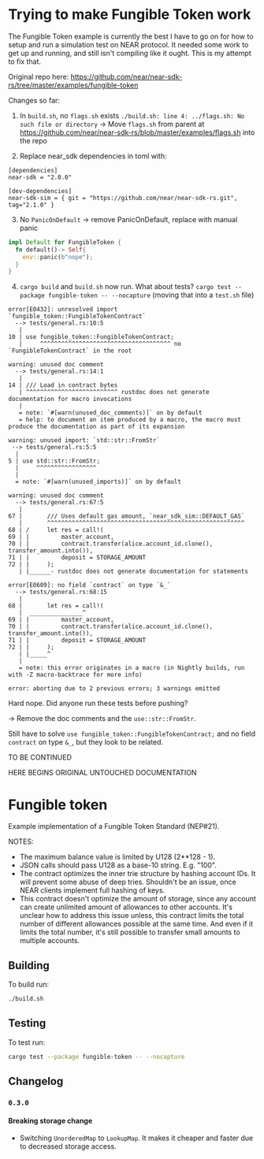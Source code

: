 # Trying to make Fungible Token work
The Fungible Token example is currently the best I have to go on for how to
setup and run a simulation test on NEAR protocol. It needed some work to get up
and running, and still isn't compiling like it ought. This is my attempt to fix
that.

Original repo here: https://github.com/near/near-sdk-rs/tree/master/examples/fungible-token

Changes so far:
 1. In `build.sh`, no `flags.sh` exists
`./build.sh: line 4: ../flags.sh: No such file or directory`
-> Move `flags.sh` from parent at
https://github.com/near/near-sdk-rs/blob/master/examples/flags.sh
into the repo

2. Replace near_sdk dependencies in toml with:
```
[dependencies]
near-sdk = "2.0.0"

[dev-dependencies]
near-sdk-sim = { git = "https://github.com/near/near-sdk-rs.git", tag="2.1.0" }
```

3. No `PanicOnDefault`
-> remove PanicOnDefault, replace with manual panic
```rust
impl Default for FungibleToken {
  fn default()-> Self{
    env::panic(b"nope");
  }
}
```

4. `cargo build` and `build.sh` now run. What about tests?
`cargo test --package fungible-token -- --nocapture`
(moving that into a `test.sh` file)

```
error[E0432]: unresolved import `fungible_token::FungibleTokenContract`
  --> tests/general.rs:10:5
   |
10 | use fungible_token::FungibleTokenContract;
   |     ^^^^^^^^^^^^^^^^^^^^^^^^^^^^^^^^^^^^^ no `FungibleTokenContract` in the root

warning: unused doc comment
  --> tests/general.rs:14:1
   |
14 | /// Load in contract bytes
   | ^^^^^^^^^^^^^^^^^^^^^^^^^^ rustdoc does not generate documentation for macro invocations
   |
   = note: `#[warn(unused_doc_comments)]` on by default
   = help: to document an item produced by a macro, the macro must produce the documentation as part of its expansion

warning: unused import: `std::str::FromStr`
 --> tests/general.rs:5:5
  |
5 | use std::str::FromStr;
  |     ^^^^^^^^^^^^^^^^^
  |
  = note: `#[warn(unused_imports)]` on by default

warning: unused doc comment
  --> tests/general.rs:67:5
   |
67 |       /// Uses default gas amount, `near_sdk_sim::DEFAULT_GAS`
   |       ^^^^^^^^^^^^^^^^^^^^^^^^^^^^^^^^^^^^^^^^^^^^^^^^^^^^^^^^
68 | /     let res = call!(
69 | |         master_account,
70 | |         contract.transfer(alice.account_id.clone(), transfer_amount.into()),
71 | |         deposit = STORAGE_AMOUNT
72 | |     );
   | |______- rustdoc does not generate documentation for statements

error[E0609]: no field `contract` on type `&_`
  --> tests/general.rs:68:15
   |
68 |       let res = call!(
   |  _______________^
69 | |         master_account,
70 | |         contract.transfer(alice.account_id.clone(), transfer_amount.into()),
71 | |         deposit = STORAGE_AMOUNT
72 | |     );
   | |_____^
   |
   = note: this error originates in a macro (in Nightly builds, run with -Z macro-backtrace for more info)

error: aborting due to 2 previous errors; 3 warnings emitted
```
Hard nope. Did anyone run these tests before pushing?

-> Remove the doc comments and the `use::str::FromStr`.

Still have to solve `use fungible_token::FungibleTokenContract;` and  no field
`contract` on type `&_`, but they look to be related.


TO BE CONTINUED

HERE BEGINS ORIGINAL UNTOUCHED DOCUMENTATION

# Fungible token

Example implementation of a Fungible Token Standard (NEP#21).

NOTES:
 - The maximum balance value is limited by U128 (2**128 - 1).
 - JSON calls should pass U128 as a base-10 string. E.g. "100".
 - The contract optimizes the inner trie structure by hashing account IDs. It will prevent some
    abuse of deep tries. Shouldn't be an issue, once NEAR clients implement full hashing of keys.
  - This contract doesn't optimize the amount of storage, since any account can create unlimited
    amount of allowances to other accounts. It's unclear how to address this issue unless, this
    contract limits the total number of different allowances possible at the same time.
    And even if it limits the total number, it's still possible to transfer small amounts to
    multiple accounts.

## Building
To build run:
```bash
./build.sh
```

## Testing
To test run:
```bash
cargo test --package fungible-token -- --nocapture
```

## Changelog

### `0.3.0`

#### Breaking storage change

- Switching `UnorderedMap` to `LookupMap`. It makes it cheaper and faster due to decreased storage access.
